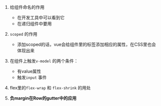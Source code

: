 1. 给组件命名的作用
   - 在开发工具中可以看到它
   - 在递归组件中要用
2. `scoped` 的作用
   - 添加scoped的话，vue会给组件里的标签添加相应的属性，在CSS里也会体现出来
3. 在组件上触发`v-model` 的两个条件：
   - 有value属性
   - 触发`input` 事件

4. flex里的`flex-wrap` 和 `flex-shrink` 的用处
5. **负margin在Row的gutter中的应用** 